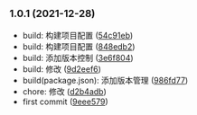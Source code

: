 ## <small>1.0.1 (2021-12-28)</small>

* build: 构建项目配置 ([54c91eb](https://github.com/bnuephjx/Cheatnutchart-test/commit/54c91eb))
* build: 构建项目配置 ([848edb2](https://github.com/bnuephjx/Cheatnutchart-test/commit/848edb2))
* build: 添加版本控制 ([3e6f804](https://github.com/bnuephjx/Cheatnutchart-test/commit/3e6f804))
* build: 修改 ([9d2eef6](https://github.com/bnuephjx/Cheatnutchart-test/commit/9d2eef6))
* build(package.json): 添加版本管理 ([986fd77](https://github.com/bnuephjx/Cheatnutchart-test/commit/986fd77))
* chore: 修改 ([d2b4adb](https://github.com/bnuephjx/Cheatnutchart-test/commit/d2b4adb))
* first commit ([9eee579](https://github.com/bnuephjx/Cheatnutchart-test/commit/9eee579))



